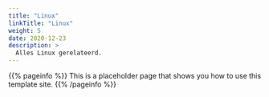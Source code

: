 ```yaml
---
title: "Linux"
linkTitle: "Linux"
weight: 5
date: 2020-12-23
description: >
  Alles Linux gerelateerd.
---
```


{{% pageinfo %}}
This is a placeholder page that shows you how to use this template site.
{{% /pageinfo %}}
